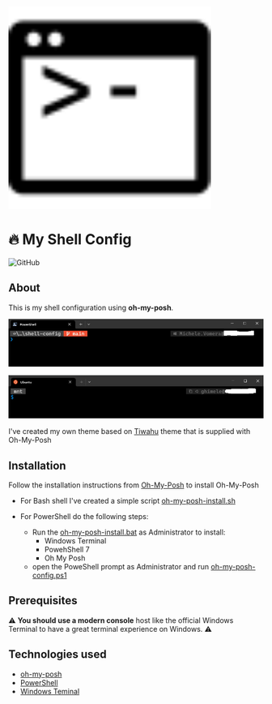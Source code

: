 <img width="400" src="./img/shell.svg" alt="shell configuration"/>

# 🔥 My Shell Config

![GitHub](https://img.shields.io/github/license/ghimele/shell-config?style=for-the-badge)

## About
This is my shell configuration using **oh-my-posh**.

![Screenshot](img/PowerShell.png)


![Screenshot](img/bash.png)

I've created my own theme based on [Tiwahu](https://ohmyposh.dev/docs/themes#tiwahu) theme that is supplied with Oh-My-Posh

## Installation
Follow the installation instructions from [Oh-My-Posh](https://github.com/JanDeDobbeleer/oh-my-posh) to install Oh-My-Posh

- For Bash shell I've created a simple script [oh-my-posh-install.sh](scripts/oh-my-posh-install.sh)

- For PowerShell do the following steps:
  - Run the [oh-my-posh-install.bat](scripts/oh-my-posh-install.bat) as Administrator to install:
    - Windows Terminal
    - PowehShell 7 
    - Oh My Posh
  - open the PoweShell prompt as Administrator and run [oh-my-posh-config.ps1](scripts/oh-my-posh-config.ps1)

## Prerequisites

⚠ **You should use a modern console** host like the official Windows Terminal to have a great terminal experience on Windows. ⚠

## Technologies used

- [oh-my-posh](https://github.com/JanDeDobbeleer/oh-my-posh)
- [PowerShell](https://learn.microsoft.com/en-us/powershell/scripting/install/installing-powershell-on-windows?view=powershell-7.3)
- [Windows Teminal](https://learn.microsoft.com/en-us/windows/terminal/install#install)
